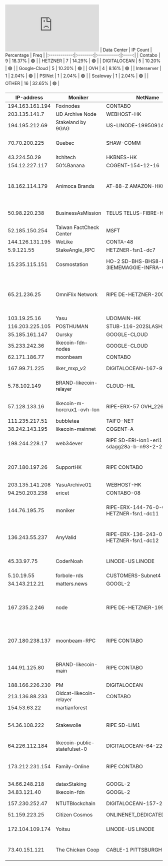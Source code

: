 ![Diagramm](https://github.com/obajay/StateSync-snapshots/blob/main/Projects/Likecoin/1/README.md)
| Data Center | IP Count | Percentage | Freq |
|:------------:|:--------:|:-----------:|:-----:|
| Contabo | 9 | 18.37% | 🟢 |
| HETZNER | 7 | 14.29% | 🟢 |
| DIGITALOCEAN | 5 | 10.20% | 🟢 |
| Google-Cloud | 5 | 10.20% | 🟢 |
| OVH | 4 | 8.16% | 🟢 |
| Interserver | 1 | 2.04% | 🟢 |
| PSINet | 1 | 2.04% | 🟢 |
| Scaleway | 1 | 2.04% | 🟢 |
| OTHER | 16 | 32.65% | 🟢 |

<!-- START_TABLE -->
| IP-address | Moniker | NetName | Organization |
|-------------|-------------|-------------|-------------|
| 194.163.161.194 | Foxinodes | CONTABO |  |
| 203.135.141.7 | UD Archive Node | WEBHOST-HK |  |
| 194.195.212.69 | Stakeland by 9GAG | US-LINODE-19950914 | Linode, LLC |
| 70.70.200.225 | Quebec | SHAW-COMM | Shaw Communications Inc. |
| 43.224.50.29 | itchitech | HKBNES-HK |  |
| 154.12.227.117 | 50%Banana | COGENT-154-12-16 | PSINet, Inc. |
| 18.162.114.179 | Animoca Brands | AT-88-Z AMAZON-HKG | Amazon Technologies Inc. Amazon Data Services Hong Kong |
| 50.98.220.238 | BusinessAsMission | TELUS TELUS-FIBRE-HANYBC1 | TELUS Communications Inc. |
| 52.185.150.254 | Taiwan FactCheck Center | MSFT | Microsoft Corporation |
| 144.126.131.195 | WeLike | CONTA-48 | Contabo Inc. |
| 5.9.121.55 | StakeAngle_RPC | HETZNER-fsn1-dc7 |  |
| 15.235.115.151 | Cosmostation | HO-2 SD-BHS-BHS8-B811B-3IEMEMAGGIE-INFRA-002-1-2 | OVH Hosting, Inc. OVH Hosting, Inc. |
| 65.21.236.25 | OmniFlix Network | RIPE DE-HETZNER-20010926 | RIPE Network Coordination Centre Hetzner Online GmbH Hetzner Online GmbH |
| 103.19.25.16 | Yasu | UDOMAIN-HK |  |
| 116.203.225.105 | POSTHUMAN | STUB-116-202SLASH15 |  |
| 35.185.161.147 | Oursky | GOOGLE-CLOUD | Google LLC |
| 35.233.242.36 | likecoin-fdn-nodes | GOOGLE-CLOUD | Google LLC |
| 62.171.186.77 | moonbeam | CONTABO | Contabo GmbH |
| 167.99.71.225 | liker_mxp_v2 | DIGITALOCEAN-167-99-0-0 | DigitalOcean, LLC |
| 5.78.102.149 | BRAND-likecoin-relayer | CLOUD-HIL | Hetzner Online GmbH Hetzner Online GmbH |
| 57.128.133.16 | likecoin-m-horcrux1-ovh-lon | RIPE-ERX-57 OVH_226110557 | RIPE Network Coordination Centre OVH Ltd |
| 111.235.217.51 | bubbletea | TAIFO-NET |  |
| 38.242.143.195 | likecoin-mainnet | COGENT-A | PSINet, Inc. |
| 198.244.228.17 | web34ever | RIPE SD-ERI-lon1-eri1-sdagg28a-b-n93-2-2 | RIPE Network Coordination Centre OVH Ltd |
| 207.180.197.26 | SupportHK | RIPE CONTABO | RIPE Network Coordination Centre Contabo GmbH |
| 203.135.141.208 | YasuArchive01 | WEBHOST-HK |  |
| 94.250.203.238 | ericet | CONTABO-08 | Contabo GmbH |
| 144.76.195.75 | moniker | RIPE-ERX-144-76-0-0 HETZNER-fsn1-dc11 | RIPE Network Coordination Centre Hetzner Online GmbH |
| 136.243.55.237 | AnyValid | RIPE-ERX-136-243-0-0 HETZNER-fsn1-dc12 | RIPE Network Coordination Centre Hetzner Online GmbH |
| 45.33.97.75 | CoderNoah | LINODE-US LINODE | Akamai Technologies, Inc. Linode |
| 5.10.19.55 | forbole-rds | CUSTOMERS-Subnet4 |  |
| 34.143.212.21 | matters.news | GOOGL-2 | Google LLC |
| 167.235.2.246 | node | RIPE DE-HETZNER-19940405 | RIPE Network Coordination Centre Hetzner Online GmbH Hetzner Online GmbH |
| 207.180.238.137 | moonbeam-RPC | RIPE CONTABO | RIPE Network Coordination Centre Contabo GmbH |
| 144.91.125.80 | BRAND-likecoin-main | RIPE CONTABO | RIPE Network Coordination Centre Contabo GmbH |
| 188.166.226.230 | PM | DIGITALOCEAN |  |
| 213.136.88.233 | Oldcat-likecoin-relayer | CONTABO | Contabo GmbH |
| 154.53.63.22 | martianforest |  |  |
| 54.36.108.222 | Stakewolle | RIPE SD-LIM1 | RIPE Network Coordination Centre OVH GmbH |
| 64.226.112.184 | likecoin-public-statefulset-0 | DIGITALOCEAN-64-226-64-0 | DigitalOcean, LLC |
| 173.212.231.154 | Family-Online | RIPE CONTABO | RIPE Network Coordination Centre Contabo GmbH |
| 34.66.248.218 | dataxStaking | GOOGL-2 | Google LLC |
| 34.83.121.40 | likecoin-fdn | GOOGL-2 | Google LLC |
| 157.230.252.47 | NTUTBlockchain | DIGITALOCEAN-157-230-0-0 | DigitalOcean, LLC |
| 51.159.223.25 | Citizen Cosmos | ONLINENET_DEDICATED_SERVERS | Scaleway |
| 172.104.109.174 | Yoitsu | LINODE-US LINODE | Akamai Technologies, Inc. Linode |
| 73.40.151.121 | The Chicken Coop | CABLE-1 PITTSBURGH-5 | Comcast Cable Communications, LLC |

<!-- END_TABLE -->